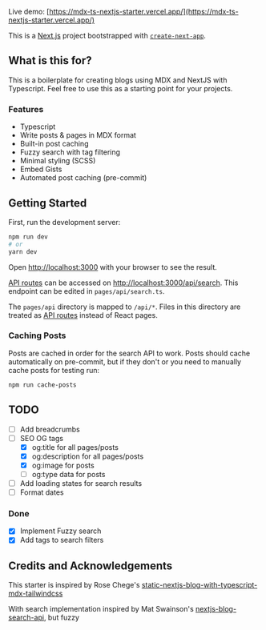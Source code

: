 Live demo: [https://mdx-ts-nextjs-starter.vercel.app/](https://mdx-ts-nextjs-starter.vercel.app/)

This is a [Next.js](https://nextjs.org/) project bootstrapped with [`create-next-app`](https://github.com/vercel/next.js/tree/canary/packages/create-next-app).

## What is this for?

This is a boilerplate for creating blogs using MDX and NextJS with Typescript. Feel free to use this as a starting point for your projects.

### Features

- Typescript
- Write posts & pages in MDX format
- Built-in post caching
- Fuzzy search with tag filtering
- Minimal styling (SCSS)
- Embed Gists
- Automated post caching (pre-commit)

## Getting Started

First, run the development server:

```bash
npm run dev
# or
yarn dev
```

Open [http://localhost:3000](http://localhost:3000) with your browser to see the result.

[API routes](https://nextjs.org/docs/api-routes/introduction) can be accessed on [http://localhost:3000/api/search](http://localhost:3000/api/search). This endpoint can be edited in `pages/api/search.ts`.

The `pages/api` directory is mapped to `/api/*`. Files in this directory are treated as [API routes](https://nextjs.org/docs/api-routes/introduction) instead of React pages.

### Caching Posts

Posts are cached in order for the search API to work. Posts should cache automatically on pre-commit, but if they don't or you need to manually cache posts for testing run:

```bash
npm run cache-posts
```

## TODO

- [ ] Add breadcrumbs
- [ ] SEO OG tags
  - [x] og:title for all pages/posts
  - [x] og:description for all pages/posts
  - [x] og:image for posts
  - [ ] og:type data for posts
- [ ] Add loading states for search results
- [ ] Format dates

### Done
- [x] Implement Fuzzy search
- [x] Add tags to search filters  

## Credits and Acknowledgements
This starter is inspired by Rose Chege's [static-nextjs-blog-with-typescript-mdx-tailwindcss](https://github.com/Rose-stack/static-nextjs-blog-with-typescript-mdx-tailwindcss)

With search implementation inspired by Mat Swainson's [nextjs-blog-search-api](https://github.com/matswainson/nextjs-blog-search-api/tree/master), but fuzzy

